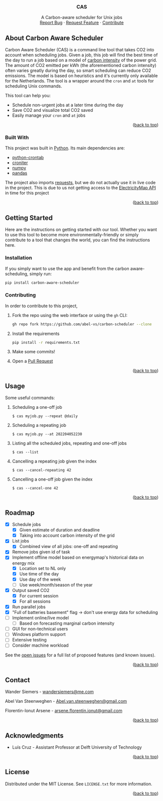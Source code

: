 <div id="top"></div>

  <h3 align="center">CAS</h3>

  <p align="center">
    A Carbon-aware scheduler for Unix jobs
    <br />
    <a href="https://github.com/abel-vs/carbon-scheduler/issues">Report Bug</a>
    ·
    <a href="https://github.com/abel-vs/carbon-scheduler/issues">Request Feature</a>
    ·
    <a href="https://github.com/abel-vs/carbon-scheduler/pulls">Contribute</a>
  </p>


## About Carbon Aware Scheduler

Carbon Aware Scheduler (CAS) is a command line tool that takes CO2 into account when scheduling jobs. Given a job, this job will find the best time of the day to run a job based on a model of [carbon intensity](https://en.wikipedia.org/wiki/Emission_intensity#Electric_generation) of the power grid. The amount of CO2 emitted per kWh (the aforementioned carbon intensity) often varies greatly during the day, so smart scheduling can reduce CO2 emissions. The model is based on heuristics and it's currently only available for the Netherlands. The tool is a wrapper around the `cron` and `at` tools for scheduling Unix commands.

This tool can help you:
* Schedule non-urgent jobs at a later time during the day
* Save CO2 and visualize total CO2 saved
* Easily manage your `cron` and `at` jobs

<p align="right">(<a href="#top">back to top</a>)</p>

### Built With

This project was built in [Python](https://www.python.org/). Its main dependencies are:

* [python-crontab](https://pypi.org/project/python-crontab/)
* [croniter](https://pypi.org/project/croniter/)
* [numpy](https://numpy.org)
* [pandas](https://pandas.pydata.org)

The project also imports [requests](https://docs.python-requests.org/en/latest/), but we do not actually use it in live code in the project. This is due to us not getting access to the [ElectricityMap API](https://static.electricitymap.org/api/docs/index.html) in time for this project

<p align="right">(<a href="#top">back to top</a>)</p>

## Getting Started

Here are the instructions on getting started with our tool. Whether you want to use this tool to become more environmentally-friendly or simply contribute to a tool that changes the world, you can find the instructions here.

### Installation

If you simply want to use the app and benefit from the carbon aware-scheduling, simply run:

  ```sh
  pip install carbon-aware-scheduler
  ```



### Contributing

In order to contribute to this project, 

1. Fork the repo using the web interface or using the `gh` CLI:
   ```sh
   gh repo fork https://github.com/abel-vs/carbon-scheduler --clone
   ```

2. Install the requirements

   ```sh
   pip install -r requirements.txt
   ```

3. Make some commits!

4. Open a [Pull Request](https://github.com/abel-vs/carbon-scheduler/pulls)

<p align="right">(<a href="#top">back to top</a>)</p>



## Usage

Some useful commands:

1. Scheduling a one-off job

   `$ cas myjob.py --repeat @daily`

2. Scheduling a repeating job

   `$ cas myjob.py --at 202204052230`

3. Listing all the scheduled jobs, repeating and one-off jobs

   `$ cas --list`

4. Cancelling a repeating job given the index

   `$ cas --cancel-repeating 42`

5. Cancelling a one-off job given the index

   `$ cas --cancel-one 42`

<p align="right">(<a href="#top">back to top</a>)</p>



## Roadmap

- [x] Schedule jobs
    - [x] Given estimate of duration and deadline
    - [x] Taking into account carbon intensity of the grid

- [x] List jobs
    - [x] Combined view of all jobs: one-off and repeating
- [x] Remove jobs given id of task
- [x] Implement offline model based on energymap's historical data on energy mix
    - [x] Location set to NL only
    - [x] Use time of the day
    - [x] Use day of the week
    - [ ] Use week/month/season of the year
- [x] Output saved CO2
    - [x] For current session
    - [x] For all sessions
- [x] Run parallel jobs
- [x] "Full of batteries basement" flag -> don't use energy data for scheduling
- [ ] Implement online/live model
    - [ ] Based on forecasting marginal carbon intensity
- [ ] GUI for non-technical users
- [ ] Windows platform support
- [ ] Extensive testing
- [ ] Consider machine workload

See the [open issues](https://github.com/abel-vs/carbon-scheduler/issues) for a full list of proposed features (and known issues).

<p align="right">(<a href="#top">back to top</a>)</p>

## Contact

Wander Siemers - wandersiemers@me.com

Abel Van Steenweghen - Abel.van.steenweghen@gmail.com

Florentin-Ionut Arsene - arsene.florentin.ionut@gmail.com

<p align="right">(<a href="#top">back to top</a>)</p>

## Acknowledgments

* Luís Cruz - Assistant Professor at Delft University of Technology

<p align="right">(<a href="#top">back to top</a>)</p>

## License

Distributed under the MIT License. See `LICENSE.txt` for more information.

<p align="right">(<a href="#top">back to top</a>)</p>

